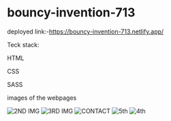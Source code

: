 # bouncy-invention-713
deployed link:-https://bouncy-invention-713.netlify.app/


Teck stack:

HTML

CSS

SASS

images of the webpages

![2ND IMG](https://github.com/sur-123-bhi/bouncy-invention-713/assets/58022610/34c1fb16-625b-4980-a7f3-e40bea571d00)
![3RD IMG](https://github.com/sur-123-bhi/bouncy-invention-713/assets/58022610/8e04c543-ef6b-4031-bea2-77ef5c3cbf5f)
![CONTACT](https://github.com/sur-123-bhi/bouncy-invention-713/assets/58022610/a0d3def5-b6b4-45eb-9d13-2227a7e05519)
![5th](https://github.com/sur-123-bhi/bouncy-invention-713/assets/58022610/fa0f0906-94db-4618-9216-ea5ca3df6269)
![4th](https://github.com/sur-123-bhi/bouncy-invention-713/assets/58022610/11d77faf-fe60-40a4-9449-1dcc096115a2)

